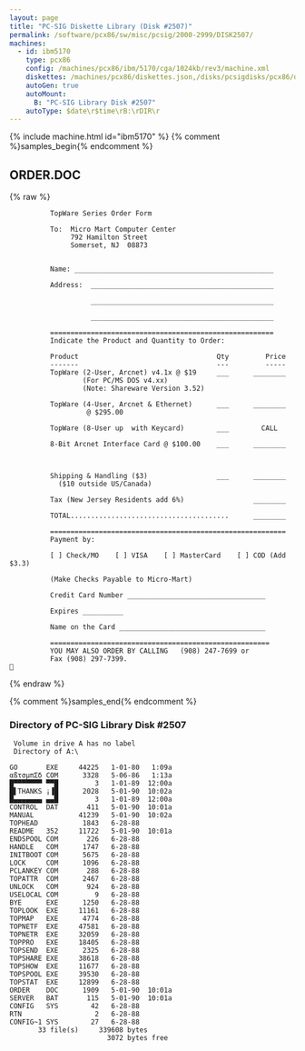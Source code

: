 ```yaml
---
layout: page
title: "PC-SIG Diskette Library (Disk #2507)"
permalink: /software/pcx86/sw/misc/pcsig/2000-2999/DISK2507/
machines:
  - id: ibm5170
    type: pcx86
    config: /machines/pcx86/ibm/5170/cga/1024kb/rev3/machine.xml
    diskettes: /machines/pcx86/diskettes.json,/disks/pcsigdisks/pcx86/diskettes.json
    autoGen: true
    autoMount:
      B: "PC-SIG Library Disk #2507"
    autoType: $date\r$time\rB:\rDIR\r
---
```


{% include machine.html id="ibm5170" %}
{% comment %}samples_begin{% endcomment %}

## ORDER.DOC

{% raw %}
```
          TopWare Series Order Form

          To:  Micro Mart Computer Center
               792 Hamilton Street
               Somerset, NJ  08873


          Name: _________________________________________________

          Address:  _____________________________________________

                    _____________________________________________

                    _____________________________________________

          =======================================================
          Indicate the Product and Quantity to Order:

          Product                                  Qty         Price
          -------                                  ---         -----
          TopWare (2-User, Arcnet) v4.1x @ $19     ___      ________
                  (For PC/MS DOS v4.xx)
                  (Note: Shareware Version 3.52)

          TopWare (4-User, Arcnet & Ethernet)      ___      ________
                   @ $295.00

          TopWare (8-User up  with Keycard)        ___        CALL

          8-Bit Arcnet Interface Card @ $100.00    ___      ________



          Shipping & Handling ($3)                 ___      ________
            ($10 outside US/Canada)

          Tax (New Jersey Residents add 6%)                 ________

          TOTAL.......................................      ________

          ==========================================================
          Payment by:

          [ ] Check/MO    [ ] VISA    [ ] MasterCard    [ ] COD (Add $3.3)

          (Make Checks Payable to Micro-Mart)

          Credit Card Number __________________________________

          Expires __________

          Name on the Card ____________________________________

          ======================================================
          YOU MAY ALSO ORDER BY CALLING   (908) 247-7699 or
          Fax (908) 297-7399.

```
{% endraw %}

{% comment %}samples_end{% endcomment %}

### Directory of PC-SIG Library Disk #2507

     Volume in drive A has no label
     Directory of A:\

    GO       EXE     44225   1-01-80   1:09a
    αßτσµπΣδ COM      3328   5-06-86   1:13a
    █▀▀▀▀▀▀▀ ▀▀█         3   1-01-89  12:00a
    █▌THANKS ¡▐█      2028   5-01-90  10:02a
    █▄▄▄▄▄▄▄ ▄▄█         3   1-01-89  12:00a
    CONTROL  DAT       411   5-01-90  10:01a
    MANUAL           41239   5-01-90  10:02a
    TOPHEAD           1843   6-28-88
    README   352     11722   5-01-90  10:01a
    ENDSPOOL COM       226   6-28-88
    HANDLE   COM      1747   6-28-88
    INITBOOT COM      5675   6-28-88
    LOCK     COM      1096   6-28-88
    PCLANKEY COM       288   6-28-88
    TOPATTR  COM      2467   6-28-88
    UNLOCK   COM       924   6-28-88
    USELOCAL COM         9   6-28-88
    BYE      EXE      1250   6-28-88
    TOPLOOK  EXE     11161   6-28-88
    TOPMAP   EXE      4774   6-28-88
    TOPNETF  EXE     47581   6-28-88
    TOPNETR  EXE     32059   6-28-88
    TOPPRO   EXE     18405   6-28-88
    TOPSEND  EXE      2325   6-28-88
    TOPSHARE EXE     38618   6-28-88
    TOPSHOW  EXE     11677   6-28-88
    TOPSPOOL EXE     39530   6-28-88
    TOPSTAT  EXE     12899   6-28-88
    ORDER    DOC      1909   5-01-90  10:01a
    SERVER   BAT       115   5-01-90  10:01a
    CONFIG   SYS        42   6-28-88
    RTN                  2   6-28-88
    CONFIG~1 SYS        27   6-28-88
           33 file(s)     339608 bytes
                            3072 bytes free
